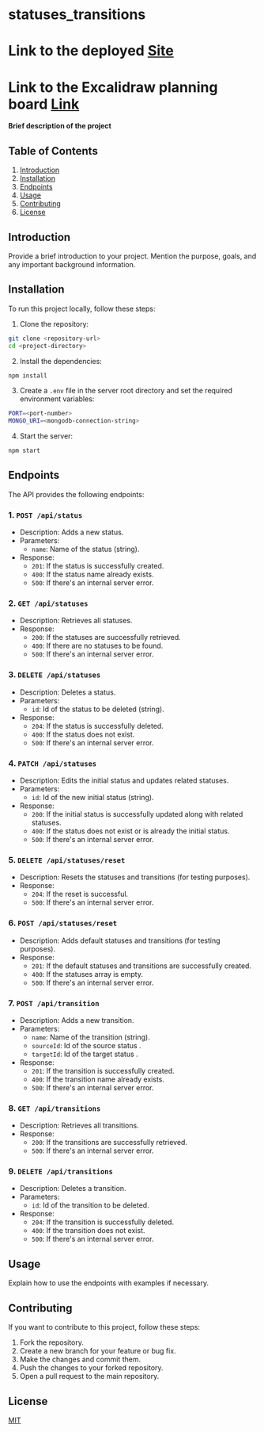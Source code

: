 # statuses_transitions

# Link to the deployed [Site](https://statuses-transitions-client.onrender.com)

# Link to the Excalidraw planning board [Link](https://app.excalidraw.com/l/jAUe8IBaaH/5QLDUtFaa8Q)

**Brief description of the project**

## Table of Contents

1. [Introduction](#introduction)
2. [Installation](#installation)
3. [Endpoints](#endpoints)
4. [Usage](#usage)
5. [Contributing](#contributing)
6. [License](#license)

## Introduction

Provide a brief introduction to your project. Mention the purpose, goals, and any important background information.

## Installation

To run this project locally, follow these steps:

1. Clone the repository:

```bash
git clone <repository-url>
cd <project-directory>
```

2. Install the dependencies:

```bash
npm install
```

3. Create a `.env` file in the server root directory and set the required environment variables:

```bash
PORT=<port-number>
MONGO_URI=<mongodb-connection-string>
```

4. Start the server:

```bash
npm start
```

## Endpoints

The API provides the following endpoints:

### 1. `POST /api/status`

- Description: Adds a new status.
- Parameters:
  - `name`: Name of the status (string).
- Response:
  - `201`: If the status is successfully created.
  - `400`: If the status name already exists.
  - `500`: If there's an internal server error.

### 2. `GET /api/statuses`

- Description: Retrieves all statuses.
- Response:
  - `200`: If the statuses are successfully retrieved.
  - `400`: If there are no statuses to be found.
  - `500`: If there's an internal server error.

### 3. `DELETE /api/statuses`

- Description: Deletes a status.
- Parameters:
  - `id`: Id of the status to be deleted (string).
- Response:
  - `204`: If the status is successfully deleted.
  - `400`: If the status does not exist.
  - `500`: If there's an internal server error.

### 4. `PATCH /api/statuses`

- Description: Edits the initial status and updates related statuses.
- Parameters:
  - `id`: Id of the new initial status (string).
- Response:
  - `200`: If the initial status is successfully updated along with related statuses.
  - `400`: If the status does not exist or is already the initial status.
  - `500`: If there's an internal server error.

### 5. `DELETE /api/statuses/reset`

- Description: Resets the statuses and transitions (for testing purposes).
- Response:
  - `204`: If the reset is successful.
  - `500`: If there's an internal server error.

### 6. `POST /api/statuses/reset`

- Description: Adds default statuses and transitions (for testing purposes).
- Response:
  - `201`: If the default statuses and transitions are successfully created.
  - `400`: If the statuses array is empty.
  - `500`: If there's an internal server error.

### 7. `POST /api/transition`

- Description: Adds a new transition.
- Parameters:
  - `name`: Name of the transition (string).
  - `sourceId`: Id of the source status .
  - `targetId`: Id of the target status .
- Response:
  - `201`: If the transition is successfully created.
  - `400`: If the transition name already exists.
  - `500`: If there's an internal server error.

### 8. `GET /api/transitions`

- Description: Retrieves all transitions.
- Response:
  - `200`: If the transitions are successfully retrieved.
  - `500`: If there's an internal server error.

### 9. `DELETE /api/transitions`

- Description: Deletes a transition.
- Parameters:
  - `id`: Id of the transition to be deleted.
- Response:
  - `204`: If the transition is successfully deleted.
  - `400`: If the transition does not exist.
  - `500`: If there's an internal server error.

## Usage

Explain how to use the endpoints with examples if necessary.

## Contributing

If you want to contribute to this project, follow these steps:

1. Fork the repository.
2. Create a new branch for your feature or bug fix.
3. Make the changes and commit them.
4. Push the changes to your forked repository.
5. Open a pull request to the main repository.

## License

[MIT](https://choosealicense.com/licenses/mit/)


